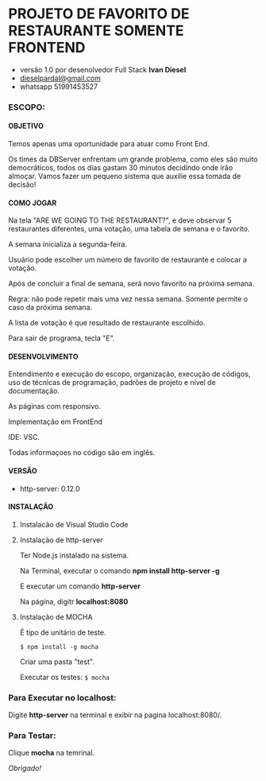 PROJETO DE FAVORITO DE RESTAURANTE SOMENTE FRONTEND
=
- versão 1.0 por desenolvedor Full Stack **Ivan Diesel**
- dieselpardal@gmail.com
- whatsapp 51991453527

### ESCOPO:

#### OBJETIVO
Temos apenas uma oportunidade para atuar como Front End. 

Os times da DBServer enfrentam um grande problema, como eles são muito democráticos, 
todos os dias gastam 30 minutos decidindo onde irão almoçar. Vamos fazer um pequeno 
sistema que auxilie essa tomada de decisão!

#### COMO JOGAR
Na tela "ARE WE GOING TO THE RESTAURANT?", e deve observar 5 restaurantes diferentes, uma votação, 
uma tabela de semana e o favorito.

A semana inicializa a segunda-feira. 

Usuário pode escolher um número de favorito de restaurante e colocar a votação.

Após de concluir a final de semana, será novo favorito na próxima semana.

Regra: não pode repetir mais uma vez nessa semana. Somente permite o caso da próxima semana.

A lista de votação é que resultado de restaurante escolhido.

Para sair de programa, tecla "E". 


#### DESENVOLVIMENTO
Entendimento e execução do escopo, organização, execução de códigos,
uso de técnicas de programação, padrões de projeto e nível de documentação.

As páginas com responsivo.

Implementação em FrontEnd

IDE: VSC.

Todas informaçoes no código são em inglês.


#### VERSÃO
- http-server: 0.12.0

#### INSTALAÇÃO

1) Instalacão de Visual Studio Code

2) Instalação de http-server

    Ter Node.js instalado na sistema.

    Na Terminal, executar o comando **npm install http-server -g**

    E executar um comando **http-server**

    Na página, digitr **localhost:8080**   


3) Instalação de MOCHA

    É tipo de unitário de teste.

    `$ npm install -g mocha`

     Criar uma pasta "test".

    Executar os testes: `$ mocha`

    

### Para Executar no localhost:
  Digite **http-server** na terminal e exibir na pagina localhost:8080/.
  
### Para Testar:
   Clique **mocha** na temrinal.


*Obrigado!*